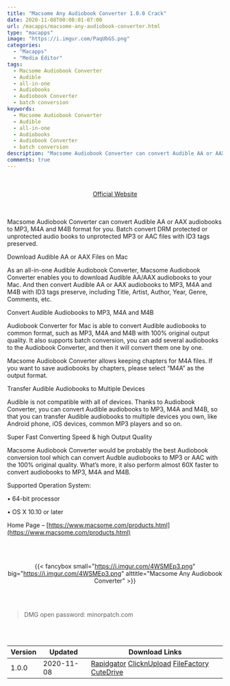 ```yaml
---
title: "Macsome Any Audiobook Converter 1.0.0 Crack"
date: 2020-11-08T00:08:01-07:00
url: /macapps/macsome-any-audiobook-converter.html
type: "macapps"
image: "https://i.imgur.com/PaqUbGS.png"
categories:
  - "Macapps"
  - "Media Editor"
tags:
  - Macsome Audiobook Converter
  - Audible
  - all-in-one
  - Audiobooks
  - Audiobook Converter
  - batch conversion
keywords:
  - Macsome Audiobook Converter
  - Audible
  - all-in-one
  - Audiobooks
  - Audiobook Converter
  - batch conversion
description: "Macsome Audiobook Converter can convert Audible AA or AAX audiobooks to MP3, M4A and M4B format for you. Batch convert DRM protected or unprotected audio books to unprotected MP3 or AAC files with ID3 tags preserved"
comments: true
---
```


<br/>
<br/>
<center>
<a href="https://www.macsome.com/products.html" target="blank"><div class="border border-blue-500 rounded-lg transition duration-500 
    ease-in-out w-48 text-lg text-blue-500 text-center hover:bg-blue-500 hover:text-white">
  Official Website 
</div></a>
</center>
<br/>
<br/>

Macsome Audiobook Converter can convert Audible AA or AAX audiobooks to MP3, M4A and M4B format for you. Batch convert DRM protected or unprotected audio books to unprotected MP3 or AAC files with ID3 tags preserved.

Download Audible AA or AAX Files on Mac

As an all-in-one Audible Audiobook Converter, Macsome Audiobook Converter enables you to download Audible AA/AAX audiobooks to your Mac. And then convert Audible AA or AAX audiobooks to MP3, M4A and M4B with ID3 tags preserve, including Title, Artist, Author, Year, Genre, Comments, etc.

Convert Audible Audiobooks to MP3, M4A and M4B

Audiobook Converter for Mac is able to convert Audible audiobooks to common format, such as MP3, M4A and M4B with 100% original output quality. It also supports batch conversion, you can add several audiobooks to the Audiobook Converter, and then it will convert them one by one.

Macsome Audiobook Converter allows keeping chapters for M4A files. If you want to save audiobooks by chapters, please select “M4A” as the output format.

Transfer Audible Audiobooks to Multiple Devices

Audible is not compatible with all of devices. Thanks to Audiobook Converter, you can convert Audible audiobooks to MP3, M4A and M4B, so that you can transfer Audible audiobooks to multiple devices you own, like Android phone, iOS devices, common MP3 players and so on.

Super Fast Converting Speed & high Output Quality

Macsome Audiobook Converter would be probably the best Audiobook conversion tool which can convert Audble audiobooks to MP3 or AAC with the 100% original quality. What’s more, it also perform almost 60X faster to convert audiobooks to MP3, M4A and M4B.

 

 

Supported Operation System:

• 64-bit processor

• OS X 10.10 or later

 

Home Page – [https://www.macsome.com/products.html](https://www.macsome.com/products.html)

<script async src="https://pagead2.googlesyndication.com/pagead/js/adsbygoogle.js"></script>
<ins class="adsbygoogle"
     style="display:block; text-align:center;"
     data-ad-layout="in-article"
     data-ad-format="fluid"
     data-ad-client="ca-pub-8746275014476192"
     data-ad-slot="5144997159"></ins>
<script>
     (adsbygoogle = window.adsbygoogle || []).push({});
</script>
<br/>
<br/>


<center>

{{< fancybox small="https://i.imgur.com/4WSMEp3.png" big="https://i.imgur.com/4WSMEp3.png" alttitle="Macsome Any Audiobook Converter" >}}

</center>

<br/>
<br/>


> DMG open password: minorpatch.com

<br/>
<br/>
<div id="history_version" class="history_version">

| Version | Updated | Download Links |
| ---- | ---- | ---- |
| 1.0.0 | 2020-11-08 | [Rapidgator](https://ouo.io/NXbxbd)   [ClicknUpload](https://ouo.io/my4j1c)   [FileFactory](https://ouo.io/RTKsZP9)   [CuteDrive](https://ouo.io/Y67wdls) |

</div>
